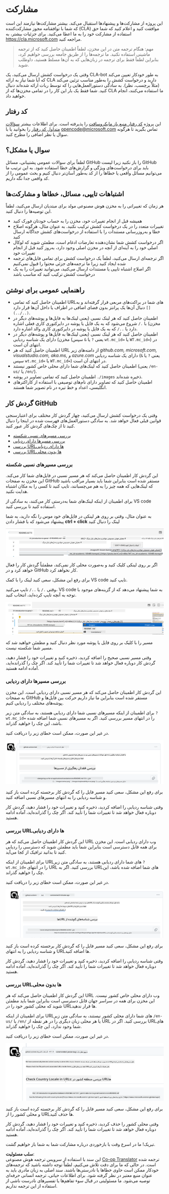 <!--
CO_OP_TRANSLATOR_METADATA:
{
  "original_hash": "57c41f2af71001a2cff9d8eb797cb843",
  "translation_date": "2025-05-19T11:10:09+00:00",
  "source_file": "CONTRIBUTING.md",
  "language_code": "fa"
}
-->
# مشارکت

این پروژه از مشارکت‌ها و پیشنهادها استقبال می‌کند. بیشتر مشارکت‌ها نیازمند این است که شما با توافقنامه مجوز مشارکت‌کننده (CLA) موافقت کنید و اعلام کنید که شما حق استفاده از مشارکت خود را به ما اعطا می‌کنید. برای جزئیات بیشتر، به <https://cla.microsoft.com> مراجعه کنید.

> مهم: هنگام ترجمه متن در این مخزن، لطفاً اطمینان حاصل کنید که از ترجمه ماشینی استفاده نکنید. ما ترجمه‌ها را از طریق جامعه بررسی خواهیم کرد، بنابراین لطفاً فقط برای ترجمه در زبان‌هایی که به آن‌ها مسلط هستید، داوطلب شوید.

وقتی یک درخواست کشش ارسال می‌کنید، یک CLA-bot به طور خودکار تعیین می‌کند که آیا شما نیاز به ارائه CLA دارید و درخواست کشش را به‌طور مناسب تزئین می‌کند (مثلاً برچسب، نظر). به سادگی دستورالعمل‌هایی را که توسط ربات ارائه شده‌اند دنبال کنید. شما فقط یک بار این کار را در تمامی مخزن‌ها که از CLA ما استفاده می‌کنند، انجام خواهید داد.

## کد رفتار

این پروژه [کد رفتار منبع باز مایکروسافت](https://opensource.microsoft.com/codeofconduct/?WT.mc_id=academic-105485-koreyst) را پذیرفته است.
برای اطلاعات بیشتر [سؤالات متداول کد رفتار](https://opensource.microsoft.com/codeofconduct/faq/?WT.mc_id=academic-105485-koreyst) را بخوانید یا با [opencode@microsoft.com](mailto:opencode@microsoft.com) تماس بگیرید تا هرگونه سوال یا نظر اضافی را مطرح کنید.

## سوال یا مشکل؟

لطفاً برای سوالات عمومی پشتیبانی، مسائل GitHub را باز نکنید زیرا لیست GitHub باید برای درخواست‌های ویژگی و گزارش‌های خطا استفاده شود. به این ترتیب ما می‌توانیم مسائل واقعی یا خطاها را از کد به‌طور آسان‌تر دنبال کنیم و بحث عمومی را از کد واقعی جدا نگه داریم.

## اشتباهات تایپی، مسائل، خطاها و مشارکت‌ها

هر زمان که تغییراتی را به مخزن هوش مصنوعی مولد برای مبتدیان ارسال می‌کنید، لطفاً این توصیه‌ها را دنبال کنید.

* همیشه قبل از انجام تغییرات خود، مخزن را به حساب خودتان فورک کنید
* تغییرات متعدد را در یک درخواست کشش ترکیب نکنید. به عنوان مثال، هرگونه اصلاح خطا و به‌روزرسانی مستندات را با استفاده از درخواست‌های کشش جداگانه ارسال کنید
* اگر درخواست کشش شما نشان‌دهنده تعارضات ادغام است، مطمئن شوید که لوکال اصلی خود را به آینه‌ای از آنچه در مخزن اصلی وجود دارد، به‌روز کنید قبل از انجام تغییرات خود
* اگر ترجمه‌ای ارسال می‌کنید، لطفاً یک درخواست کشش برای تمامی فایل‌های ترجمه شده ایجاد کنید زیرا ما ترجمه‌های جزئی محتوا را قبول نمی‌کنیم
* اگر اصلاح اشتباه تایپی یا مستندات ارسال می‌کنید، می‌توانید تغییرات را به یک درخواست کشش ترکیب کنید که مناسب باشد

## راهنمایی عمومی برای نوشتن

- اطمینان حاصل کنید که تمامی URL‌های شما در براکت‌های مربعی قرار گرفته‌اند و به دنبال آن‌ها یک پرانتز بدون فضای اضافی در اطراف یا داخل آن‌ها قرار دارد `[](../..)`.
- اطمینان حاصل کنید که هر لینک نسبی (یعنی لینک‌ها به فایل‌ها و پوشه‌های دیگر در مخزن) با `./` شروع می‌شود که به یک فایل یا پوشه در دایرکتوری کاری فعلی اشاره دارد یا `../` که به یک فایل یا پوشه در دایرکتوری کاری والد اشاره دارد.
- اطمینان حاصل کنید که هر لینک نسبی (یعنی لینک‌ها به فایل‌ها و پوشه‌های دیگر در مخزن) دارای یک شناسه ردیابی (یعنی `?` یا `&` سپس `wt.mc_id=` یا `WT.mc_id=`) در انتهای آن است.
- اطمینان حاصل کنید که هر URL از دامنه‌های زیر _github.com, microsoft.com, visualstudio.com, aka.ms, و azure.com_ دارای یک شناسه ردیابی (یعنی `?` یا `&` سپس `wt.mc_id=` یا `WT.mc_id=`) در انتهای آن است.
- اطمینان حاصل کنید که لینک‌های شما دارای محلی خاص کشور نیستند (یعنی `/en-us/` یا `/en/`).
- اطمینان حاصل کنید که تمامی تصاویر در پوشه `./images` ذخیره شده‌اند.
- اطمینان حاصل کنید که تصاویر دارای نام‌های توصیفی با استفاده از کاراکترهای انگلیسی، اعداد و خط تیره در نام تصویر شما هستند.

## گردش کار GitHub

وقتی یک درخواست کشش ارسال می‌کنید، چهار گردش کار مختلف برای اعتبارسنجی قوانین قبلی فعال خواهد شد.
به سادگی دستورالعمل‌های فهرست شده در اینجا را دنبال کنید تا از چک‌های گردش کار عبور کنید.

- [بررسی مسیرهای نسبی شکسته](../..)
- [بررسی مسیرها دارای ردیابی](../..)
- [بررسی URL‌ها دارای ردیابی](../..)
- [بررسی URL‌ها بدون محلی](../..)

### بررسی مسیرهای نسبی شکسته

این گردش کار اطمینان حاصل می‌کند که هر مسیر نسبی در فایل‌های شما کار می‌کند.
این مخزن به صفحات GitHub مستقر شده است بنابراین شما باید بسیار مراقب باشید که لینک‌هایی که همه چیز را به هم می‌چسبانند، تایپ کنید تا کسی را به مکان اشتباه هدایت نکنید.

برای اطمینان از اینکه لینک‌های شما به‌درستی کار می‌کنند، به سادگی از VS code استفاده کنید تا بررسی کنید.

به عنوان مثال، وقتی بر روی هر لینکی در فایل‌های خود موس را نگه دارید، به شما پیشنهاد می‌شود که با فشار دادن **ctrl + click** لینک را دنبال کنید

![تصویر دنبال کردن لینک‌ها در VS code](../../translated_images/vscode-follow-link.f8e8fd9192241d8163db78371e22a7a4e032a1ca9219696d7eb3eb103d1b7544.fa.png)

اگر بر روی لینکی کلیک کنید و به‌صورت محلی کار نمی‌کند، مطمئناً گردش کار را فعال خواهد کرد و در GitHub کار نخواهد کرد.

برای رفع این مشکل، سعی کنید لینک را با کمک VS code تایپ کنید.

وقتی `./` یا `../` تایپ می‌کنید، VS code به شما پیشنهاد می‌دهد که از گزینه‌های موجود با توجه به آنچه تایپ کرده‌اید، انتخاب کنید.

![تصویر انتخاب مسیر نسبی در VS code](../../translated_images/vscode-select-relative-path.b2cf754af764c28401e8098dbd372d00e8d2ac89c6b75e59f1450f99cb6a4ede.fa.png)

مسیر را با کلیک بر روی فایل یا پوشه مورد نظر دنبال کنید و مطمئن خواهید شد که مسیر شما شکسته نیست.

وقتی مسیر نسبی صحیح را اضافه کردید، ذخیره کنید و تغییرات خود را فشار دهید، گردش کار دوباره فعال خواهد شد تا تغییرات شما را تأیید کند.
اگر چک را گذرانده‌اید، آماده ادامه هستید.

### بررسی مسیرها دارای ردیابی

این گردش کار اطمینان حاصل می‌کند که هر مسیر نسبی دارای ردیابی است.
این مخزن به صفحات GitHub مستقر شده است بنابراین ما نیاز داریم حرکت بین فایل‌ها و پوشه‌های مختلف را ردیابی کنیم.

برای اطمینان از اینکه مسیرهای نسبی شما دارای ردیابی هستند، به سادگی متن زیر `?wt.mc_id=` را در انتهای مسیر بررسی کنید.
اگر به مسیرهای نسبی شما اضافه شده باشد، این چک را خواهید گذراند.

در غیر این صورت، ممکن است خطای زیر را دریافت کنید.

![تصویر نظر بررسی مسیرهای گم شده ردیابی GitHub](../../translated_images/github-check-paths-missing-tracking-comment.1442630ba6e07efa327f46d27447178ae1c6d3b9960023dee1a69dd50f8a3653.fa.png)

برای رفع این مشکل، سعی کنید مسیر فایل را که گردش کار برجسته کرده است باز کنید و شناسه ردیابی را به انتهای مسیرهای نسبی اضافه کنید.

وقتی شناسه ردیابی را اضافه کردید، ذخیره کنید و تغییرات خود را فشار دهید، گردش کار دوباره فعال خواهد شد تا تغییرات شما را تأیید کند.
اگر چک را گذرانده‌اید، آماده ادامه هستید.

### بررسی URL‌ها دارای ردیابی

این گردش کار اطمینان حاصل می‌کند که هر URL وب دارای ردیابی است.
این مخزن برای همه قابل دسترسی است بنابراین شما باید مطمئن شوید که دسترسی را ردیابی کنید تا بدانید ترافیک از کجا می‌آید.

برای اطمینان از اینکه URL‌های شما دارای ردیابی هستند، به سادگی متن زیر `?wt.mc_id=` را در انتهای URL بررسی کنید.
اگر به URL‌های شما اضافه شده باشد، این چک را خواهید گذراند.

در غیر این صورت، ممکن است خطای زیر را دریافت کنید.

![تصویر نظر بررسی URL‌های گم شده ردیابی GitHub](../../translated_images/github-check-urls-missing-tracking-comment.acd262e537606c01187cb5f4d248176839b5f512342ff9b6c367509ec285eebc.fa.png)

برای رفع این مشکل، سعی کنید مسیر فایل را که گردش کار برجسته کرده است باز کنید و شناسه ردیابی را به انتهای URL‌ها اضافه کنید.

وقتی شناسه ردیابی را اضافه کردید، ذخیره کنید و تغییرات خود را فشار دهید، گردش کار دوباره فعال خواهد شد تا تغییرات شما را تأیید کند.
اگر چک را گذرانده‌اید، آماده ادامه هستید.

### بررسی URL‌ها بدون محلی

این گردش کار اطمینان حاصل می‌کند که هر URL وب دارای محلی خاص کشور نیست.
این مخزن برای همه در سراسر جهان قابل دسترسی است بنابراین شما باید مطمئن شوید که محلی کشور خود را در URL‌ها قرار ندهید.

برای اطمینان از اینکه URL‌های شما دارای محلی کشور نیستند، به سادگی متن زیر `/en-us/` یا `/en/` یا هر محلی زبان دیگری را در هر نقطه از URL بررسی کنید.
اگر در URL‌های شما وجود ندارد، این چک را خواهید گذراند.

در غیر این صورت، ممکن است خطای زیر را دریافت کنید.

![تصویر نظر بررسی محلی کشور GitHub](../../translated_images/github-check-country-locale-comment.15ae33688215cfe678e813c4dc0bf40d5d9341ee36dc95d6cc0684fa9a204224.fa.png)

برای رفع این مشکل، سعی کنید مسیر فایل را که گردش کار برجسته کرده است باز کنید و محلی کشور را از URL‌ها حذف کنید.

وقتی محلی کشور را حذف کردید، ذخیره کنید و تغییرات خود را فشار دهید، گردش کار دوباره فعال خواهد شد تا تغییرات شما را تأیید کند.
اگر چک را گذرانده‌اید، آماده ادامه هستید.

تبریک! ما در اسرع وقت با بازخوردی درباره مشارکت شما به شما باز خواهیم گشت.

**سلب مسئولیت**:  
این سند با استفاده از سرویس ترجمه هوش مصنوعی [Co-op Translator](https://github.com/Azure/co-op-translator) ترجمه شده است. در حالی که ما برای دقت تلاش می‌کنیم، لطفاً توجه داشته باشید که ترجمه‌های خودکار ممکن است حاوی خطاها یا نادرستی‌ها باشند. سند اصلی به زبان مادری باید به عنوان منبع معتبر در نظر گرفته شود. برای اطلاعات حیاتی، ترجمه انسانی حرفه‌ای توصیه می‌شود. ما مسئولیتی در قبال سوء تفاهم‌ها یا تفسیرهای نادرست ناشی از استفاده از این ترجمه نداریم.